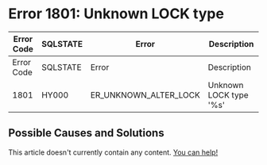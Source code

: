 
# Error 1801: Unknown LOCK type


| Error Code | SQLSTATE | Error | Description |
| --- | --- | --- | --- |
| Error Code | SQLSTATE | Error | Description |
| 1801 | HY000 | ER_UNKNOWN_ALTER_LOCK | Unknown LOCK type '%s' |




## Possible Causes and Solutions


This article doesn't currently contain any content. [You can help!](/kb/en/writing-and-editing-knowledge-base-articles/)

